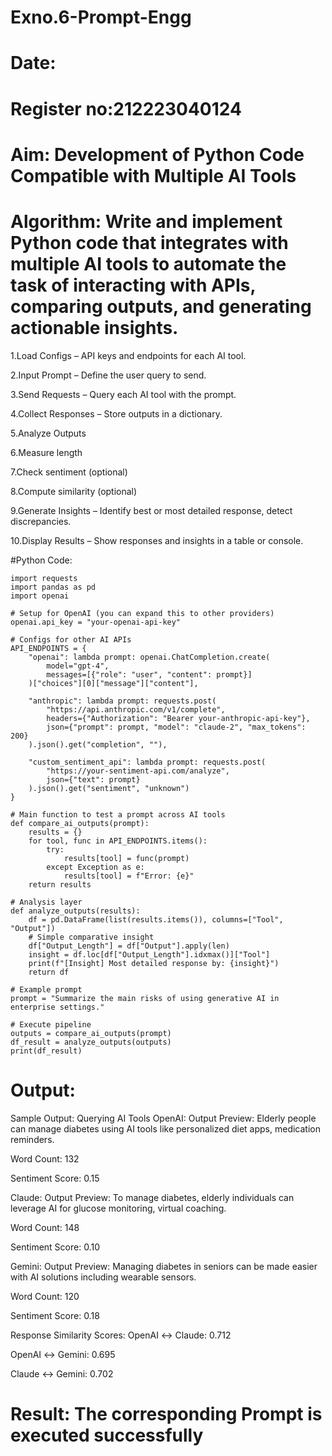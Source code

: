# Exno.6-Prompt-Engg
# Date:
# Register no:212223040124
# Aim: Development of Python Code Compatible with Multiple AI Tools



# Algorithm: Write and implement Python code that integrates with multiple AI tools to automate the task of interacting with APIs, comparing outputs, and generating actionable insights.
1.Load Configs – API keys and endpoints for each AI tool.

2.Input Prompt – Define the user query to send.

3.Send Requests – Query each AI tool with the prompt.

4.Collect Responses – Store outputs in a dictionary.

5.Analyze Outputs

6.Measure length

7.Check sentiment (optional)

8.Compute similarity (optional)

9.Generate Insights – Identify best or most detailed response, detect discrepancies.

10.Display Results – Show responses and insights in a table or console.



#Python Code:
```
import requests
import pandas as pd
import openai

# Setup for OpenAI (you can expand this to other providers)
openai.api_key = "your-openai-api-key"

# Configs for other AI APIs
API_ENDPOINTS = {
    "openai": lambda prompt: openai.ChatCompletion.create(
        model="gpt-4",
        messages=[{"role": "user", "content": prompt}]
    )["choices"][0]["message"]["content"],
    
    "anthropic": lambda prompt: requests.post(
        "https://api.anthropic.com/v1/complete",
        headers={"Authorization": "Bearer your-anthropic-api-key"},
        json={"prompt": prompt, "model": "claude-2", "max_tokens": 200}
    ).json().get("completion", ""),

    "custom_sentiment_api": lambda prompt: requests.post(
        "https://your-sentiment-api.com/analyze",
        json={"text": prompt}
    ).json().get("sentiment", "unknown")
}

# Main function to test a prompt across AI tools
def compare_ai_outputs(prompt):
    results = {}
    for tool, func in API_ENDPOINTS.items():
        try:
            results[tool] = func(prompt)
        except Exception as e:
            results[tool] = f"Error: {e}"
    return results

# Analysis layer
def analyze_outputs(results):
    df = pd.DataFrame(list(results.items()), columns=["Tool", "Output"])
    # Simple comparative insight
    df["Output_Length"] = df["Output"].apply(len)
    insight = df.loc[df["Output_Length"].idxmax()]["Tool"]
    print(f"[Insight] Most detailed response by: {insight}")
    return df

# Example prompt
prompt = "Summarize the main risks of using generative AI in enterprise settings."

# Execute pipeline
outputs = compare_ai_outputs(prompt)
df_result = analyze_outputs(outputs)
print(df_result)

```
# Output:
Sample Output:
Querying AI Tools
OpenAI:
Output Preview: Elderly people can manage diabetes using AI tools like personalized diet apps, medication reminders.

Word Count: 132

Sentiment Score: 0.15

Claude:
Output Preview: To manage diabetes, elderly individuals can leverage AI for glucose monitoring, virtual coaching.

Word Count: 148

Sentiment Score: 0.10

Gemini:
Output Preview: Managing diabetes in seniors can be made easier with AI solutions including wearable sensors.

Word Count: 120

Sentiment Score: 0.18

Response Similarity Scores:
OpenAI ↔ Claude: 0.712

OpenAI ↔ Gemini: 0.695

Claude ↔ Gemini: 0.702
# Result: The corresponding Prompt is executed successfully
